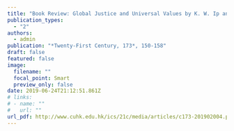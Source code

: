 ```yaml
---
title: "Book Review: Global Justice and Universal Values by K. W. Ip and S. M. Tsang (in Chinese)"
publication_types:
  - "2"
authors:
  - admin
publication: "*Twenty-First Century, 173*, 150-158"
draft: false
featured: false
image:
  filename: ""
  focal_point: Smart
  preview_only: false
date: 2019-06-24T21:12:51.861Z
# links:
# - name: ""
#   url: ""
url_pdf: http://www.cuhk.edu.hk/ics/21c/media/articles/c173-201902004.pdf
---
```

